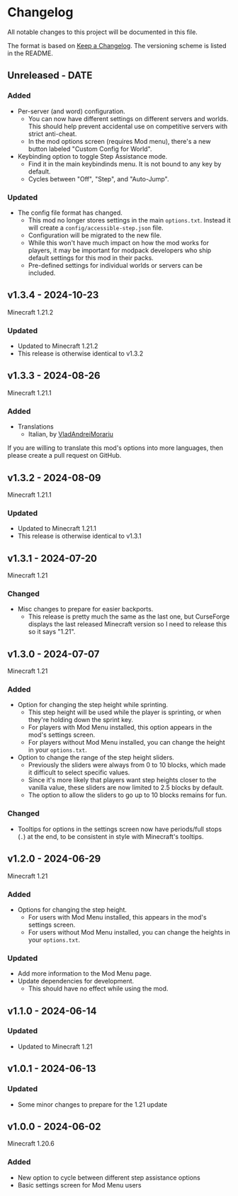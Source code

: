 # Changelog

All notable changes to this project will be documented in this file.

The format is based on [Keep a Changelog](https://keepachangelog.com/en/1.0.0/).
The versioning scheme is listed in the README.

<!-- ### Known Issues -->
<!-- ### Added -->
<!-- ### Updated -->
<!-- ### Changed -->
<!-- ### Deprecated -->
<!-- ### Removed -->
<!-- ### Fixed -->
<!-- ### Security -->

## Unreleased - DATE

### Added

- Per-server (and word) configuration.
  - You can now have different settings on different servers and worlds. This should help prevent accidental use on competitive servers with strict anti-cheat.
  - In the mod options screen (requires Mod menu), there's a new button labeled "Custom Config for World".
- Keybinding option to toggle Step Assistance mode.
  - Find it in the main keybindinds menu. It is not bound to any key by default.
  - Cycles between "Off", "Step", and "Auto-Jump".

### Updated

- The config file format has changed.
  - This mod no longer stores settings in the main `options.txt`. Instead it will create a `config/accessible-step.json` file.
  - Configuration will be migrated to the new file.
  - While this won't have much impact on how the mod works for players, it may be important for modpack developers who ship default settings for this mod in their packs.
  - Pre-defined settings for individual worlds or servers can be included.

## v1.3.4 - 2024-10-23

Minecraft 1.21.2

### Updated

- Updated to Minecraft 1.21.2
- This release is otherwise identical to v1.3.2

## v1.3.3 - 2024-08-26

Minecraft 1.21.1

### Added

- Translations
  - Italian, by [VladAndreiMorariu](https://github.com/VladAndreiMorariu)

If you are willing to translate this mod's options into more languages, then please create a pull request on GitHub.

## v1.3.2 - 2024-08-09

Minecraft 1.21.1

### Updated

- Updated to Minecraft 1.21.1
- This release is otherwise identical to v1.3.1

## v1.3.1 - 2024-07-20

Minecraft 1.21

### Changed

- Misc changes to prepare for easier backports.
  - This release is pretty much the same as the last one, but CurseForge displays the last released Minecraft version so I need to release this so it says "1.21".

## v1.3.0 - 2024-07-07

Minecraft 1.21

### Added

- Option for changing the step height while sprinting.
  - This step height will be used while the player is sprinting, or when they're holding down the sprint key.
  - For players with Mod Menu installed, this option appears in the mod's settings screen.
  - For players without Mod Menu installed, you can change the height in your `options.txt`.
- Option to change the range of the step height sliders.
  - Previously the sliders were always from 0 to 10 blocks, which made it difficult to select specific values.
  - Since it's more likely that players want step heights closer to the vanilla value, these sliders are now limited to 2.5 blocks by default.
  - The option to allow the sliders to go up to 10 blocks remains for fun.

### Changed

- Tooltips for options in the settings screen now have periods/full stops (`.`) at the end, to be consistent in style with Minecraft's tooltips.

## v1.2.0 - 2024-06-29

Minecraft 1.21

### Added

- Options for changing the step height.
  - For users with Mod Menu installed, this appears in the mod's settings screen.
  - For users without Mod Menu installed, you can change the heights in your `options.txt`.

### Updated

- Add more information to the Mod Menu page.
- Update dependencies for development.
  - This should have no effect while using the mod.

## v1.1.0 - 2024-06-14

### Updated

- Updated to Minecraft 1.21

## v1.0.1 - 2024-06-13

### Updated

- Some minor changes to prepare for the 1.21 update

## v1.0.0 - 2024-06-02

Minecraft 1.20.6

### Added

- New option to cycle between different step assistance options
- Basic settings screen for Mod Menu users
